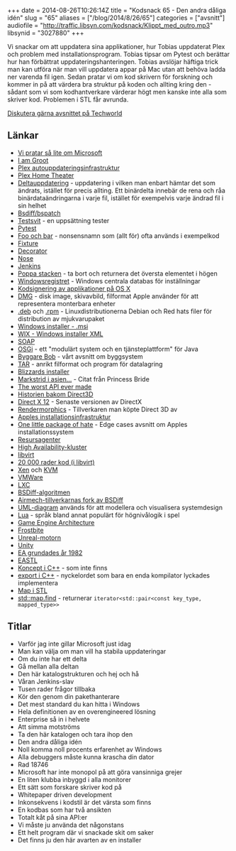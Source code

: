 +++
date = 2014-08-26T10:26:14Z
title = "Kodsnack 65 - Den andra dåliga idén"
slug = "65"
aliases = ["/blog/2014/8/26/65"]
categories = ["avsnitt"]
audiofile = "http://traffic.libsyn.com/kodsnack/Klippt_med_outro.mp3"
libsynid = "3027880"
+++

Vi snackar om att uppdatera sina applikationer, hur Tobias uppdaterat Plex och problem med installationsprogram. Tobias tipsar om Pytest och berättar hur han förbättrat uppdateringshanteringen. Tobias avslöjar häftiga trick man kan utföra när man vill uppdatera appar på Mac utan att behöva ladda ner varenda fil igen. Sedan pratar vi om kod skrivern för forskning och kommer in på att värdera bra struktur på koden och allting kring den - sådant som vi som kodhantverkare värderar högt men kanske inte alla som skriver kod. Problemen i STL får avrunda.

[Diskutera gärna avsnittet på Techworld](http://techworld.idg.se/2.2524/1.579039/)

## Länkar ##
* [Vi pratar så lite om Microsoft](http://kodsnack.se/50/)
* [I am Groot](http://knowyourmeme.com/memes/i-am-groot)
* [Plex autouppdateringsinfrastruktur](http://github.com/plexinc/Update-Installer)
* [Plex Home Theater](http://github.com/plexinc/plex-home-theater-public)
* [Deltauppdatering](http://en.wikipedia.org/wiki/Delta_update) - uppdatering i vilken man enbart hämtar det som ändrats, istället för precis allting. Ett binärdelta innebär de rena och råa binärdataändringarna i varje fil, istället för exempelvis varje ändrad fil i sin helhet
* [Bsdiff/bspatch](http://www.daemonology.net/bsdiff/)
* [Testsvit](http://en.wikipedia.org/wiki/Test_suite) - en uppsättning tester
* [Pytest](http://pytest.org/latest/)
* [Foo och bar](http://en.wikipedia.org/wiki/Foo_Bar) - nonsensnamn som (allt för) ofta används i exempelkod
* [Fixture](http://pytest.org/latest/fixture.html#fixture)
* [Decorator](http://simeonfranklin.com/blog/2012/jul/1/python-decorators-in-12-steps/)
* [Nose](https://nose.readthedocs.org/en/latest/)
* [Jenkins](http://jenkins-ci.org)
* [Poppa stacken](http://www.cs.duke.edu/csed/ap/subset/doc/ap/Stack.html#pop%28%29) - ta bort och returnera det översta elementet i högen
* [Windowsregistret](http://en.wikipedia.org/wiki/Windows_Registry) - Windows centrala databas för inställningar
* [Kodsignering av applikationer på OS X](https://developer.apple.com/library/mac/documentation/Security/Conceptual/CodeSigningGuide/Introduction/Introduction.html)
* [DMG](http://en.wikipedia.org/wiki/DMG_%28file_format%29) - disk image, skivavbild, filformat Apple använder för att representera monterbara enheter
* [.deb](http://en.wikipedia.org/wiki/.deb) och [.rpm](http://en.wikipedia.org/wiki/.rpm) - Linuxdistributionerna Debian och Red hats filer för distribution av mjukvarupaket
* [Windows installer - .msi](http://en.wikipedia.org/wiki/Windows_Installer)
* [WIX - Windows installer XML](http://wixtoolset.org/)
* [SOAP](http://harmful.cat-v.org/software/xml/soap/)
* [OSGi](http://en.wikipedia.org/wiki/OSGi) - ett "modulärt system och en tjänsteplattform" för Java
* [Byggare Bob](http://kodsnack.se/8/) - vårt avsnitt om byggsystem
* [TAR](http://en.wikipedia.org/wiki/Tar_%28computing%29) - anrikt filformat och program för datalagring
* [Blizzards installer](http://www.wowwiki.com/Blizzard_Downloader)
* [Markstrid i asien...](http://www.imdb.com/title/tt0093779/trivia?item=tr0755819) - Citat från Princess Bride
* [The worst API ever made](http://mollyrocket.com/casey/stream_0029.html)
* [Historien bakom Direct3D](https://gist.github.com/kirkegaard/1055336)
* [Direct X 12](http://en.wikipedia.org/wiki/Direct3D_12#Direct3D_12) - Senaste versionen av DirectX
* [Rendermorphics](http://en.wikipedia.org/wiki/RenderMorphics) - Tillverkaren man köpte Direct 3D av
* [Apples installationsinfrastruktur](http://en.wikipedia.org/wiki/Installer_%28OS_X%29)
* [One little package of hate](http://edgecasesshow.com/045-one-little-package-of-hate.html) - Edge cases avsnitt om Apples installationssystem
* [Resursagenter](http://linux-ha.org/wiki/Resource_Agents)
* [High Availability-kluster](https://en.wikipedia.org/wiki/High-availability_cluster)
* [libvirt](http://libvirt.org/)
* [20 000 rader kod (i libvirt)](http://libvirt.org/git/?p=libvirt.git;a=blob;f=src/conf/domain_conf.c)
* [Xen](http://www.xenproject.org/) och [KVM](http://www.linux-kvm.org/)
* [VMWare](http://www.vmware.com/)
* [LXC](https://linuxcontainers.org/)
* [BSDiff-algoritmen](http://www.daemonology.net/papers/bsdiff.pdf)
* [Airmech-tillverkarnas fork av BSDiff](https://github.com/mendsley/bsdiff)
* [UML-diagram](http://en.wikipedia.org/wiki/UML_Diagram#Diagrams_overview) används för att modellera och visualisera systemdesign
* [Lua](http://www.lua.org/) - språk bland annat populärt för högnivålogik i spel
* [Game Engine Architecture](http://www.gameenginebook.com/)
* [Frostbite](http://en.wikipedia.org/wiki/Frostbite_(game_engine))
* [Unreal-motorn](https://www.unrealengine.com/)
* [Unity](http://unity3d.com/)
* [EA grundades år 1982](http://en.wikipedia.org/wiki/Electronic_Arts)
* [EASTL](http://www.open-std.org/jtc1/sc22/wg21/docs/papers/2007/n2271.html)
* [Koncept i C++](http://www.stroustrup.com/C++11FAQ.html#what-concepts) - som inte finns
* [export i C++](http://www.open-std.org/jtc1/sc22/wg21/docs/papers/2003/n1426.pdf) - nyckelordet som bara en enda kompilator lyckades implementera
* [Map i STL](http://www.cplusplus.com/reference/map/map/)
* [std::map.find](http://www.cplusplus.com/reference/map/map/find/) - returnerar `iterator<std::pair<const key_type, mapped_type>>`


## Titlar ##
* Varför jag inte gillar Microsoft just idag
* Man kan välja om man vill ha stabila uppdateringar
* Om du inte har ett delta
* Gå mellan alla deltan
* Den här katalogstrukturen och  hej och hå
* Våran Jenkins-slav
* Tusen rader frågor tillbaka
* Kör den genom din pakethanterare
* Det mest standard du kan hitta i Windows
* Hela definitionen av en overengineered lösning
* Enterprise så in i helvete
* Att simma motströms
* Ta den här katalogen och tara ihop den
* Den andra dåliga idén
* Noll komma noll procents erfarenhet av Windows
* Alla debuggers måste kunna krascha din dator
* Rad 18746
* Microsoft har inte monopol på att göra vansinniga grejer
* En liten klubba inbyggd i alla monitorer
* Ett sätt som forskare skriver kod på
* Whitepaper driven development
* Inkonsekvens i kodstil är det värsta som finns
* En kodbas som har två ansikten
* Totalt kåt på sina API:er
* Vi måste ju använda det någonstans
* Ett helt program där vi snackade skit om saker
* Det finns ju den här avarten av en installer
